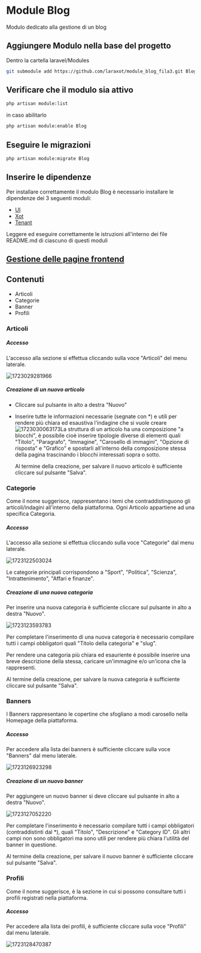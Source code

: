 # Module Blog

Modulo dedicato alla gestione di un blog

## Aggiungere Modulo nella base del progetto

Dentro la cartella laravel/Modules

```bash
git submodule add https://github.com/laraxot/module_blog_fila3.git Blog
```

## Verificare che il modulo sia attivo

```bash
php artisan module:list
```

in caso abilitarlo

```bash
php artisan module:enable Blog
```

## Eseguire le migrazioni

```bash
php artisan module:migrate Blog
```

## Inserire le dipendenze

Per installare correttamente il modulo Blog è necessario installare le dipendenze dei 3 seguenti moduli:

- [UI](https://github.com/laraxot/module_ui_fila3/blob/dev/README.md)
- [Xot](https://github.com/laraxot/module_xot_fila3/blob/dev/README.md)
- [Tenant](https://github.com/laraxot/module_tenant_fila3/blob/dev/README.md)

Leggere ed eseguire correttamente le istruzioni all'interno dei file README.md di ciascuno di questi moduli

## [Gestione delle pagine frontend](docs/pages.md)

## Contenuti

* Articoli
* Categorie
* Banner
* Profili

### Articoli

##### Accesso

L'accesso alla sezione si effettua cliccando sulla voce "Articoli" del menu laterale.

![1723029281966](image/README/1723029281966.png)

##### Creazione di un nuovo articolo

* Cliccare sul pulsante in alto a destra "Nuovo"
* Inserire tutte le informazioni necessarie (segnate con *) e utili per rendere più chiara ed esaustiva l'indagine che si vuole creare![1723030063173](image/README/1723030063173.png)La struttura di un articolo ha una composizione "a blocchi", è possibile cioè inserire tipologie diverse di elementi quali "Titolo", "Paragrafo", "Immagine", "Carosello di immagini", "Opzione di risposta" e "Grafico" e spostarli all'interno della composizione stessa della pagina trascinando i blocchi interessati sopra o sotto.

  Al termine della creazione, per salvare il nuovo articolo è sufficiente cliccare sul pulsante "Salva".

### Categorie

Come il nome suggerisce, rappresentano i temi che contraddistinguono gli articoli/indagini all'interno della piattaforma. Ogni Articolo appartiene ad una specifica Categoria.

##### Accesso

L'accesso alla sezione si effettua cliccando sulla voce "Categorie" dal menu laterale.

![1723122503024](image/README/1723122503024.png)

Le categorie principali corrispondono a "Sport", "Politica", "Scienza", "Intrattenimento", "Affari e finanze".

##### Creazione di una nuova categoria

Per inserire una nuova categoria è sufficiente cliccare sul pulsante in alto a destra "Nuovo".

![1723123593783](image/README/1723123593783.png)

Per completare l'inserimento di una nuova categoria è necessario compilare tutti i campi obbligatori quali "Titolo della categoria" e "slug".

Per rendere una categoria più chiara ed esauriente è possibile inserire una breve descrizione della stessa, caricare un'immagine e/o un'icona che la rappresenti.

Al termine della creazione, per salvare la nuova categoria è sufficiente cliccare sul pulsante "Salva".

### Banners

I Banners rappresentano le copertine che sfogliano a modi carosello nella Homepage della piattaforma.

##### Accesso

Per accedere alla lista dei banners è sufficiente cliccare sulla voce "Banners" dal menu laterale.

![1723126923298](image/README/1723126923298.png)

##### Creazione di un nuovo banner

Per aggiungere un nuovo banner si deve cliccare sul pulsante in alto a destra "Nuovo".

![1723127052220](image/README/1723127052220.png)

Per completare l'inserimento è necessario compilare tutti i campi obbligatori (contraddistinti dal *), quali "Titolo", "Descrizione" e "Category ID". Gli altri campi non sono obbligatori ma sono utili per rendere più chiara l'utilità del banner in questione.

Al termine della creazione, per salvare il nuovo banner è sufficiente cliccare sul pulsante "Salva".

### Profili

Come il nome suggerisce, è la sezione in cui si possono consultare tutti i profili registrati nella piattaforma.

##### Accesso

Per accedere alla lista dei profili, è sufficiente cliccare sulla voce "Profili" dal menu laterale.

![1723128470387](image/README/1723128470387.png)
